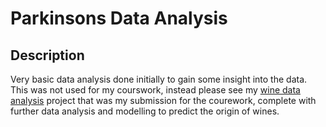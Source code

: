 # Parkinsons Data Analysis 
## Description

Very basic data analysis done initially to gain some insight into the data. This was not used for my courswork, instead please see my [wine data analysis]() project that was my submission for the courework, 
complete with further data analysis and modelling to predict the origin of wines. 
